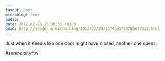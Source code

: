 ```yaml
---
layout: post
microblog: true
audio: 
date: 2012-02-28 15:30:31 +0100
guid: http://samdeane.micro.blog/2012/02/28/t174501738785677313.html
---
```

Just when it seems like one door might have closed, another one opens.

#serendipityftw
